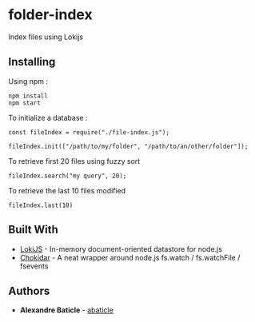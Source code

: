 # folder-index
Index files using Lokijs

## Installing

Using npm :
```
npm install
npm start
```


To initialize a database :
```
const fileIndex = require("./file-index.js");

fileIndex.init(["/path/to/my/folder", "/path/to/an/other/folder"]);
```

To retrieve first 20 files using fuzzy sort
```
fileIndex.search("my query", 20);
```

To retrieve the last 10 files modified
```
fileIndex.last(10)
```

## Built With

* [LokiJS](http://lokijs.org) - In-memory document-oriented datastore for node.js
* [Chokidar](https://maven.apache.org/) - A neat wrapper around node.js fs.watch / fs.watchFile / fsevents

## Authors

* **Alexandre Baticle** - [abaticle](https://github.com/abaticle)